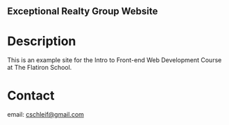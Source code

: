 Exceptional Realty Group Website
---

# Description

This is an example site for the Intro to Front-end Web Development Course at The Flatiron School.

# Contact

email: cschleif@gmail.com